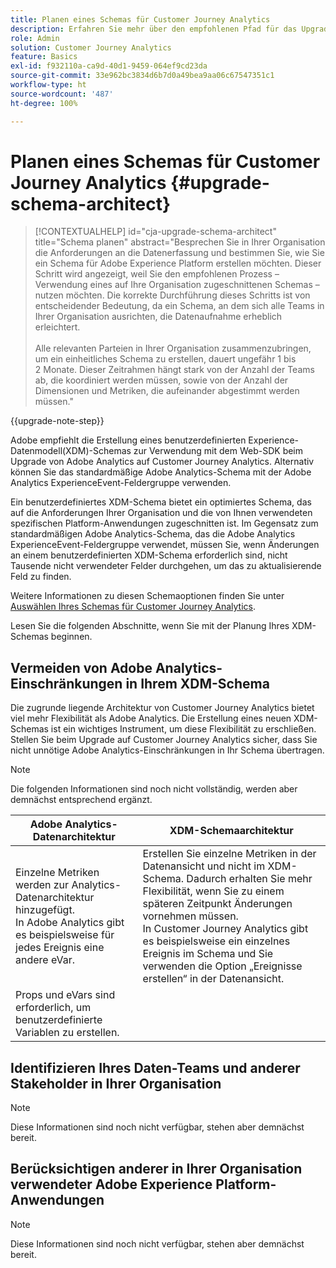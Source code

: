 ```yaml
---
title: Planen eines Schemas für Customer Journey Analytics
description: Erfahren Sie mehr über den empfohlenen Pfad für das Upgrade von Adobe Analytics auf Customer Journey Analytics
role: Admin
solution: Customer Journey Analytics
feature: Basics
exl-id: f932110a-ca9d-40d1-9459-064ef9cd23da
source-git-commit: 33e962bc3834d6b7d0a49bea9aa06c67547351c1
workflow-type: ht
source-wordcount: '487'
ht-degree: 100%

---
```


# Planen eines Schemas für Customer Journey Analytics {#upgrade-schema-architect}

<!-- markdownlint-disable MD034 -->

>[!CONTEXTUALHELP]
>id="cja-upgrade-schema-architect"
>title="Schema planen"
>abstract="Besprechen Sie in Ihrer Organisation die Anforderungen an die Datenerfassung und bestimmen Sie, wie Sie ein Schema für Adobe Experience Platform erstellen möchten. Dieser Schritt wird angezeigt, weil Sie den empfohlenen Prozess – Verwendung eines auf Ihre Organisation zugeschnittenen Schemas – nutzen möchten. Die korrekte Durchführung dieses Schritts ist von entscheidender Bedeutung, da ein Schema, an dem sich alle Teams in Ihrer Organisation ausrichten, die Datenaufnahme erheblich erleichtert.<br><br>Alle relevanten Parteien in Ihrer Organisation zusammenzubringen, um ein einheitliches Schema zu erstellen, dauert ungefähr 1 bis 2 Monate. Dieser Zeitrahmen hängt stark von der Anzahl der Teams ab, die koordiniert werden müssen, sowie von der Anzahl der Dimensionen und Metriken, die aufeinander abgestimmt werden müssen."

<!-- markdownlint-enable MD034 -->

{{upgrade-note-step}}

Adobe empfiehlt die Erstellung eines benutzerdefinierten Experience-Datenmodell(XDM)-Schemas zur Verwendung mit dem Web-SDK beim Upgrade von Adobe Analytics auf Customer Journey Analytics. Alternativ können Sie das standardmäßige Adobe Analytics-Schema mit der Adobe Analytics ExperienceEvent-Feldergruppe verwenden.

Ein benutzerdefiniertes XDM-Schema bietet ein optimiertes Schema, das auf die Anforderungen Ihrer Organisation und die von Ihnen verwendeten spezifischen Platform-Anwendungen zugeschnitten ist. Im Gegensatz zum standardmäßigen Adobe Analytics-Schema, das die Adobe Analytics ExperienceEvent-Feldergruppe verwendet, müssen Sie, wenn Änderungen an einem benutzerdefinierten XDM-Schema erforderlich sind, nicht Tausende nicht verwendeter Felder durchgehen, um das zu aktualisierende Feld zu finden.

Weitere Informationen zu diesen Schemaoptionen finden Sie unter [Auswählen Ihres Schemas für Customer Journey Analytics](/help/getting-started/cja-upgrade/cja-upgrade-schema-existing.md).

Lesen Sie die folgenden Abschnitte, wenn Sie mit der Planung Ihres XDM-Schemas beginnen.

## Vermeiden von Adobe Analytics-Einschränkungen in Ihrem XDM-Schema

Die zugrunde liegende Architektur von Customer Journey Analytics bietet viel mehr Flexibilität als Adobe Analytics. Die Erstellung eines neuen XDM-Schemas ist ein wichtiges Instrument, um diese Flexibilität zu erschließen. Stellen Sie beim Upgrade auf Customer Journey Analytics sicher, dass Sie nicht unnötige Adobe Analytics-Einschränkungen in Ihr Schema übertragen.

>[!NOTE]
>
>Die folgenden Informationen sind noch nicht vollständig, werden aber demnächst entsprechend ergänzt.

| Adobe Analytics-Datenarchitektur | XDM-Schemaarchitektur |
|---------|----------|
| Einzelne Metriken werden zur Analytics-Datenarchitektur hinzugefügt.<br/>In Adobe Analytics gibt es beispielsweise für jedes Ereignis eine andere eVar. | Erstellen Sie einzelne Metriken in der Datenansicht und nicht im XDM-Schema. Dadurch erhalten Sie mehr Flexibilität, wenn Sie zu einem späteren Zeitpunkt Änderungen vornehmen müssen.<br/>In Customer Journey Analytics gibt es beispielsweise ein einzelnes Ereignis im Schema und Sie verwenden die Option „Ereignisse erstellen“ in der Datenansicht. |
| Props und eVars sind erforderlich, um benutzerdefinierte Variablen zu erstellen. |  |

## Identifizieren Ihres Daten-Teams und anderer Stakeholder in Ihrer Organisation

>[!NOTE]
>
>Diese Informationen sind noch nicht verfügbar, stehen aber demnächst bereit.

## Berücksichtigen anderer in Ihrer Organisation verwendeter Adobe Experience Platform-Anwendungen

>[!NOTE]
>
>Diese Informationen sind noch nicht verfügbar, stehen aber demnächst bereit.
